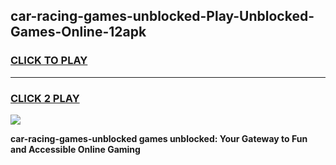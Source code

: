 
## car-racing-games-unblocked-Play-Unblocked-Games-Online-12apk
<h3>
<a href="https://premium76.site?title=car-racing-games-unblocked&ref=25A">CLICK TO PLAY</a></h3>
<hr>

<h3>
<a href="https://premium76.site?title=car-racing-games-unblocked&ref=25A">CLICK 2 PLAY</a>
  
</h3>

<a href="https://premium76.site?title=car-racing-games-unblocked&ref=25A"><img src="https://clearcache.store/games.png"></a>


**car-racing-games-unblocked games unblocked: Your Gateway to Fun and Accessible Online Gaming**
